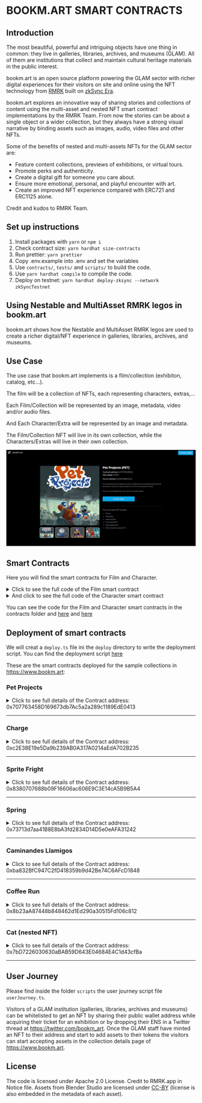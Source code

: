 # BOOKM.ART SMART CONTRACTS

## Introduction

The most beautiful, powerful and intriguing objects have one thing in common: they live in galleries, libraries, archives, and museums (GLAM). All of them are institutions that collect and maintain cultural heritage materials in the public interest.

bookm.art is an open source platform powering the GLAM sector with richer digital experiences for their visitors on site and online using the NFT technology from [RMRK](https://www.rmrk.app) built on [zkSync Era](https://zksync.io).

bookm.art explores an innovative way of sharing stories and collections of content using the multi-asset and nested NFT smart contract implementations by the RMRK Team. From now the stories can be about a single object or a wider collection, but they always have a strong visual narrative by binding assets such as images, audio, video files and other NFTs.

Some of the benefits of nested and multi-assets NFTs for the GLAM sector are:

- Feature content collections, previews of exhibitions, or virtual tours.
- Promote perks and authenticity.
- Create a digital gift for someone you care about.
- Ensure more emotional, personal, and playful encounter with art.
- Create an improved NFT experience compared with ERC721 and ERC1125 alone.

Credit and kudos to RMRK Team.

## Set up instructions

1. Install packages with `yarn` or `npm i`
2. Check contract size: `yarn hardhat size-contracts`
3. Run prettier: `yarn prettier`
4. Copy .env.example into .env and set the variables
5. Use `contracts/`, `tests/` and `scripts/` to build the code.
6. Use `yarn hardhat compile` to compile the code.
7. Deploy on testnet: `yarn hardhat deploy-zksync --network zkSyncTestnet`

## Using Nestable and MultiAsset RMRK legos in bookm.art

bookm.art shows how the Nestable and MultiAsset RMRK legos are used to create a richer digital/NFT experience in galleries, libraries, archives, and museums.

## Use Case

The use case that bookm.art implements is a film/collection (exhibiton, catalog, etc...).

The film will be a collection of NFTs, each representing characters, extras,...

Each Film/Collection will be represented by an image, metadata, video and/or audio files.

And Each Character/Extra will be represented by an image and metadata.

The Film/Collection NFT will live in its own collection, while the Characters/Extras will live in their own collection.

![](01-frontend-collection-details.jpg)

## Smart Contracts

Here you will find the smart contracts for Film and Character.

<details>
    <summary>Click to see the full code of the Film smart contract</summary>

        // SPDX-License-Identifier: Apache-2.0

        pragma solidity ^0.8.18;

        import "@rmrk-team/evm-contracts/contracts/RMRK/nestable/RMRKNestableMultiAsset.sol";
        import "@openzeppelin/contracts/access/Ownable.sol";

        error MintOverMaxSupply();
        error ZeroAddress();
        error ZeroAmount();

        contract Film is RMRKNestableMultiAsset, Ownable {
        uint256 public totalSupply;
        uint256 public maxSupply;
        uint64 public numberOfAssets;

            constructor(
                string memory name_,
                string memory symbol_,
                uint256 maxSupply_
            ) RMRKNestableMultiAsset(name_, symbol_) {
                maxSupply = maxSupply_;
            }

            function mint(address to, uint256 amount) public onlyOwner {
                if (amount == 0) revert ZeroAmount();
                if (to == address(0)) revert ZeroAddress();
                if (totalSupply + amount > maxSupply) revert MintOverMaxSupply();

                uint256 nextTokenId = totalSupply + 1;
                unchecked {
                    totalSupply += amount;
                }
                uint256 totalSupplyOffset = totalSupply + 1;

                for (uint256 i = nextTokenId; i < totalSupplyOffset; ) {
                    _safeMint(to, i, "");
                    unchecked {
                        i++;
                    }
                }
            }

            function AddAssetEntry(string memory metadataURI) public onlyOwner {
                unchecked {
                    numberOfAssets++;
                }
                _addAssetEntry(numberOfAssets, metadataURI);
            }

            function AddAssetToTokens(
                uint256[] memory tokenIds,
                uint64 assetId
            ) public onlyOwner {
                for (uint256 i = 0; i < tokenIds.length; ) {
                    _addAssetToToken(tokenIds[i], assetId, 0);

                    if (ownerOf(tokenIds[i]) == msg.sender) {
                        uint256 assetIndex = getPendingAssets(tokenIds[i]).length - 1;
                        acceptAsset(tokenIds[i], assetIndex, assetId);
                    }
                    unchecked {
                        i++;
                    }
                }
            }

        }

</details>

<details>
    <summary>And click to see the full code of the Character smart contract</summary>

        // SPDX-License-Identifier: Apache-2.0
        pragma solidity ^0.8.18;

        import "@rmrk-team/evm-contracts/contracts/RMRK/nestable/RMRKNestableMultiAsset.sol";
        import "@rmrk-team/evm-contracts/contracts/RMRK/extension/soulbound/RMRKSoulbound.sol";
        import "@openzeppelin/contracts/access/Ownable.sol";

        error DestinationZeroAddress();
        error DestinationIdZero();
        error AmountZero();

        contract Character is RMRKNestableMultiAsset, RMRKSoulbound, Ownable {
            uint256 public totalSupply;
            uint64 public numberOfAssets;

            constructor(
                string memory name_,
                string memory symbol_
            ) RMRKNestableMultiAsset(name_, symbol_) {}

            function nestMint(
                address to,
                uint256 destinationId,
                uint256 amount
            ) public onlyOwner {
                if (to == address(0)) revert DestinationZeroAddress();
                if (destinationId == 0) revert DestinationIdZero();
                if (amount == 0) revert AmountZero();

                uint256 nextTokenId = totalSupply + 1;
                unchecked {
                    totalSupply += amount;
                }
                uint256 totalSupplyOffset = totalSupply + 1;

                for (uint256 i = nextTokenId; i < totalSupplyOffset; ) {
                    _nestMint(to, i, destinationId, "");
                    unchecked {
                        i++;
                    }
                }
            }

            function addAssetEntry(string memory metadataURI) public onlyOwner {
                unchecked {
                    numberOfAssets++;
                }
                _addAssetEntry(numberOfAssets, metadataURI);
            }

            function addAssetToTokens(
                uint256[] memory tokenIds,
                uint64[] memory assetIds
            ) public onlyOwner {
                for (uint256 i = 0; i < tokenIds.length; ) {
                    for (uint256 j = 0; j < assetIds.length; ) {
                        _addAssetToToken(tokenIds[i], assetIds[j], 0);

                        if (ownerOf(tokenIds[i]) == msg.sender) {
                            uint256 assetIndex = getPendingAssets(tokenIds[i]).length -
                                1;
                            acceptAsset(tokenIds[i], assetIndex, assetIds[j]);
                        }

                        unchecked {
                            j++;
                        }
                    }

                    unchecked {
                        i++;
                    }
                }
            }

            function _beforeTokenTransfer(
                address from,
                address to,
                uint256 tokenId
            ) internal override(RMRKCore, RMRKSoulbound) {
                RMRKSoulbound._beforeTokenTransfer(from, to, tokenId);
            }

            function supportsInterface(
                bytes4 interfaceId
            )
                public
                view
                override(RMRKSoulbound, RMRKNestableMultiAsset)
                returns (bool)
            {
                return
                    RMRKSoulbound.supportsInterface(interfaceId) ||
                    super.supportsInterface(interfaceId);
            }
        }

</details>

You can see the code for the Film and Character smart contracts in the contracts folder and [here](https://github.com/ivanmolto/era-smart-contracts-playground/blob/zksync/contracts/Film.sol) and [here](https://github.com/ivanmolto/era-smart-contracts-playground/blob/zksync/contracts/Character.sol)

## Deployment of smart contracts

We will creat a `deploy.ts` file ini the `deploy` directory to write the deployment script.
You can find the deployment script [here](https://github.com/ivanmolto/era-smart-contracts-playground/blob/zksync/deploy/deploy.ts)

These are the smart contracts deployed for the sample collections in https://www.bookm.art:

### Pet Projects

<details>
    <summary>Click to see full details of the Contract address: 0x707763458D169673db7Ac5a2a289c1189EdE0413</summary>

Name: Pet Projects

Symbol: PET

Max supply: 10000

Contract address: 0x707763458D169673db7Ac5a2a289c1189EdE0413

Verification code: 4421

zkSync Era Explorer: [link](https://goerli.explorer.zksync.io/address/0x707763458D169673db7Ac5a2a289c1189EdE0413)

metadataURI: ipfs://QmQWoLb2WfYsWUcXfyQcodVEoVbaByWH4WmB5K8CdREVbh

tokenURI: ipfs://QmW8xbC6aUTHWgSxYykq7jizhzYCbxfsyodkeBa4BqY6Si

spoilerURI: ipfs://QmdXhkjUbbF5KWUv8Kwng6542f4pEamKjmBMi3DVb24e9J

</details>

---

### Charge

<details>
    <summary>Click to see full details of the Contract address: 0xc2E38E19e5Da9b239AB0A317A0214aEdA702B235</summary>

Name: Charge

Symbol: CHARGE

Max supply: 10000

Contract address: 0xc2E38E19e5Da9b239AB0A317A0214aEdA702B235

Verification code: 4407

zkSync Era Explorer: [link](https://goerli.explorer.zksync.io/address/0xc2E38E19e5Da9b239AB0A317A0214aEdA702B235)

metadataURI: ipfs://QmZ1xvtu9VzZxQzkGZx88Mj1pCNQAzAUdpyB6d7PkmBhc7

tokenURI: ipfs://QmTcNwoisU3rzgubRrLrWKZyGB8LLg8qCKyEj41xWwPL7y

teaserURI: ipfs://QmUoGSdHj8aZmWPHfpUqC8yRMuktTCfAxzWiN9hsHroG66

</details>

---

### Sprite Fright

<details>
    <summary>Click to see full details of the Contract address: 0x8380707688b09F16606ac606E9C3E14cA5B9B5A4</summary>

Name: Sprite Fright

Symbol: SPRITE

Max supply: 10000

Contract address: 0x8380707688b09F16606ac606E9C3E14cA5B9B5A4

Verification code: 4408

zkSync Era Explorer: [link](https://goerli.explorer.zksync.io/address/0x8380707688b09F16606ac606E9C3E14cA5B9B5A4)

metadataURI: ipfs://QmRuHCGEZWCXAu5BKEj7VaFArzdxzMTAs3NKRJr8n11jBA

tokenURI: ipfs://QmcRTF6zg66N5pceWhfib5hoEhXq6DYTAfdyMnGBtdo8Ct

lineupURI: ipfs://QmepXTjE1SUtWnFQxhPEb5nwrkcjXqSMCUs4o28yf4DB8V

</details>

---

### Spring

<details>
    <summary>Click to see full details of the Contract address: 0x73713d7aa41B8E8bA3fd2834D14D5e0eAFA31242</summary>

Name: Spring

Symbol: SPRING

Max supply: 10000

Contract address: 0x73713d7aa41B8E8bA3fd2834D14D5e0eAFA31242

Verification code: 4413

zkSync Era Explorer: [link](https://goerli.explorer.zksync.io/address/0x73713d7aa41B8E8bA3fd2834D14D5e0eAFA31242)

metadataURI: ipfs://QmQkSHewktWop2EuyQ8tsQoNw7JZBudyCFaMswno4MXrAi

tokenURI: ipfs://QmRdwxGqdSjKE4zHFy3upXpqZxCnSqogUfzMAjDzeQxGCi

videoURI: ipfs://QmUPAsc2p3tgbt3ScnnB9MJ799zcCnbBYwsarYvQKxNruM

</details>

---

### Caminandes Llamigos

<details>
    <summary>Click to see full details of the Contract address: 0xba832BfC947C2fD418359b9d42Be74C6AFcD1848</summary>

Name: Caminandes Llamigos

Symbol: CAMINANDES

Max supply: 10000

Contract address: 0xba832BfC947C2fD418359b9d42Be74C6AFcD1848

Verification code: 4414

zkSync Era Explorer: [link](https://goerli.explorer.zksync.io/address/0xba832BfC947C2fD418359b9d42Be74C6AFcD1848)

(In progress)

</details>

---

### Coffee Run

<details>
    <summary>Click to see full details of the Contract address: 0x8b23aA87448b848462d1Ed290a30515Fd106c812</summary>

Name: Coffee Run

Symbol: COFFEE

Max supply: 10000

Contract address: 0x8b23aA87448b848462d1Ed290a30515Fd106c812

Verification code: 4412

zkSync Era Explorer: [link](https://goerli.explorer.zksync.io/address/0x8b23aA87448b848462d1Ed290a30515Fd106c812)

(In progress)

</details>

---

### Cat (nested NFT)

<details>
    <summary>Click to see full details of the Contract address: 0x7bD7226030630aBAB59D643E04684E4C1d43cfBa</summary>

Name: Cat (nested NFT)

Symbol: CAT

Contract address: 0x7bD7226030630aBAB59D643E04684E4C1d43cfBa

Verification code: 4551

zkSync Era Explorer: [link](https://goerli.explorer.zksync.io/address/0x7bD7226030630aBAB59D643E04684E4C1d43cfBa)

</details>

---

## User Journey

Please find inside the folder `scripts` the user journey script file `userJourney.ts`.

Visitors of a GLAM institution (galleries, libraries, archives and museums) can be whitelisted to get an NFT by sharing their public wallet address while acquiring their ticket for an exhibition or by dropping their ENS in a Twitter thread at https://twitter.com/bookm_art. Once the GLAM staff have minted an NFT to their address and start to add assets to their tokens the visitors can start accepting assets in the collection details page of https://www.bookm.art.

## License

The code is licensed under Apache 2.0 License. Credit to RMRK.app in Notice file.
Assets from Blender Studio are licensed under [CC-BY](https://creativecommons.org/licenses/by/4.0/) (license is also embedded in the metadata of each asset).

